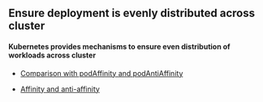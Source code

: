 ## Ensure deployment is evenly distributed across cluster

#### Kubernetes provides mechanisms to ensure even distribution of workloads across cluster 
- [Comparison with podAffinity and podAntiAffinity](https://kubernetes.io/docs/concepts/scheduling-eviction/topology-spread-constraints/#comparison-with-podaffinity-podantiaffinity)

- [Affinity and anti-affinity](https://kubernetes.io/docs/concepts/scheduling-eviction/assign-pod-node/#affinity-and-anti-affinity)